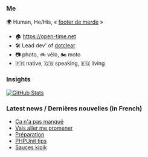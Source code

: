 ### Me

🌍 Human, He/His, « [footer de merde](https://open-time.net/post/2013/07/17/La-veritable-histoire-du-Footer-de-merde-) » 
* 🏠 https://open-time.net 
* 🛠️ Lead dev' of [dotclear](https://git.dotclear.org/dev/dotclear)
* 📷 photo, 🚲 vélo, 🏍️ moto 
* 🇫🇷 native, 🇬🇧 speaking, 🇪🇺 living

### Insights

[![GitHub Stats](https://github-readme-stats-sigma-five.vercel.app/api?username=franck-paul)](https://github.com/franck-paul)

### Latest news / Dernières nouvelles (in French)

<!-- BLOG-POST-LIST:START -->
- [Ça n&#39;a pas manqué](https://open-time.net/post/2025/08/14/Ca-n-a-pas-manque)
- [Vais aller me promener](https://open-time.net/post/2025/08/13/Vais-aller-me-promener)
- [Préparation](https://open-time.net/post/2025/08/12/Preparation)
- [PHPUnit tips](https://open-time.net/post/2025/08/11/PHPUnit-tips)
- [Sauces kipik](https://open-time.net/post/2025/08/10/Sauces-kipik)
<!-- BLOG-POST-LIST:END -->
